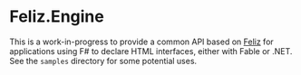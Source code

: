 # Feliz.Engine

This is a work-in-progress to provide a common API based on [Feliz](https://zaid-ajaj.github.io/Feliz/) for applications using F# to declare HTML interfaces, either with Fable or .NET. See the `samples` directory for some potential uses.
